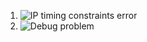 1. ![IP timing constraints error](https://github.com/wangdongCCNU/HPDAQ2/blob/master/DDR3_PICTURE/DDR3_P3.png)
2. ![Debug problem](https://github.com/wangdongCCNU/HPDAQ2/blob/master/DDR3_PICTURE/DDR3_P4.png)